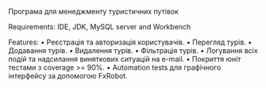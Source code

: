 Програма для менеджменту туристичних путівок

Requirements:
IDE, JDK, MySQL server and Workbench

Features:
•	Реєстрація та авторизація користувачів.
•	Перегляд турів.
•	Додавання турів.
•	Видалення турів.
•	Фільтрація турів.
•	Логування всіх подій та надсилання виняткових ситуацій на e-mail.
• Покриття юніт тестами з coverage >= 90%.
•	Automation tests для графічного інтерфейсу за допомогою FxRobot.
